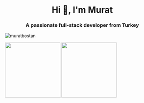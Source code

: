 


<h1 align="center">Hi 👋, I'm Murat</h1>
<h3 align="center">A passionate full-stack developer from Turkey</h3>

<p align="left"> <img src="https://komarev.com/ghpvc/?username=muratbostan&label=Profile%20views&color=0e75b6&style=flat" alt="muratbostan" /> </p>


<a href="https://github.com/muratbostan">
  <img height="180em" src="https://github-readme-stats-eight-theta.vercel.app/api?username=muratbostan&show_icons=true&include_all_commits=true"/>
  <img height="180em" src="https://github-readme-stats-eight-theta.vercel.app/api/top-langs/?username=muratbostan&layout=compact&langs_count=8"/>
</a>

